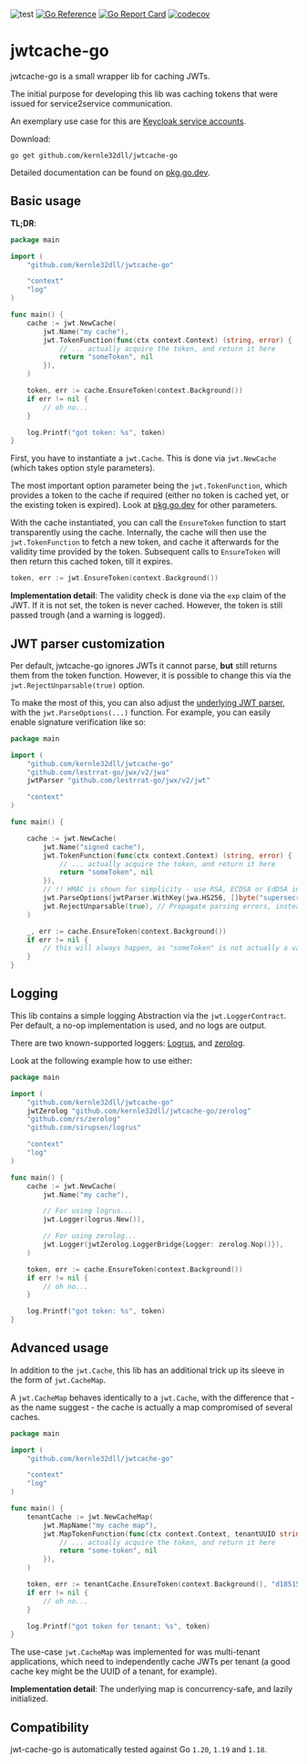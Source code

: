 ![test](https://github.com/kernle32dll/jwtcache-go/workflows/test/badge.svg)
[![Go Reference](https://pkg.go.dev/badge/github.com/kernle32dll/jwtcache-go.svg)](https://pkg.go.dev/github.com/kernle32dll/jwtcache-go)
[![Go Report Card](https://goreportcard.com/badge/github.com/kernle32dll/jwtcache-go)](https://goreportcard.com/report/github.com/kernle32dll/jwtcache-go)
[![codecov](https://codecov.io/gh/kernle32dll/jwtcache-go/branch/master/graph/badge.svg)](https://codecov.io/gh/kernle32dll/jwtcache-go)

# jwtcache-go

jwtcache-go is a small wrapper lib for caching JWTs.

The initial purpose for developing this lib was caching tokens that were issued for service2service communication.

An exemplary use case for this are
[Keycloak service accounts](https://www.keycloak.org/docs/latest/server_admin/index.html#_service_accounts).

Download:

```
go get github.com/kernle32dll/jwtcache-go
```

Detailed documentation can be found on [pkg.go.dev](https://pkg.go.dev/github.com/kernle32dll/jwtcache-go).

## Basic usage

**TL;DR**:

```go
package main

import (
	"github.com/kernle32dll/jwtcache-go"

	"context"
	"log"
)

func main() {
	cache := jwt.NewCache(
		jwt.Name("my cache"),
		jwt.TokenFunction(func(ctx context.Context) (string, error) {
			// ... actually acquire the token, and return it here
			return "someToken", nil
		}),
	)

	token, err := cache.EnsureToken(context.Background())
	if err != nil {
		// oh no...
	}

	log.Printf("got token: %s", token)
}
```

First, you have to instantiate a `jwt.Cache`. This is done via `jwt.NewCache` (which takes option style parameters).

The most important option parameter being the `jwt.TokenFunction`, which provides a token to the cache if required
(either no token is cached yet, or the existing token is expired). Look at
[pkg.go.dev](https://pkg.go.dev/github.com/kernle32dll/jwtcache-go) for other parameters.

With the cache instantiated, you can call the `EnsureToken` function to start transparently using the cache. Internally,
the cache will then use the `jwt.TokenFunction` to fetch a new token, and cache it afterwards for the validity time
provided by the token. Subsequent calls to `EnsureToken` will then return this cached token, till it expires.

```go
token, err := jwt.EnsureToken(context.Background())
```

**Implementation detail**: The validity check is done via the `exp` claim of the JWT. If it is not set, the token is
never cached. However, the token is still passed trough (and a warning is logged).

## JWT parser customization

Per default, jwtcache-go ignores JWTs it cannot parse, **but** still returns them from the token function. However, it
is possible to change this via the `jwt.RejectUnparsable(true)` option.

To make the most of this, you can also adjust the [underlying JWT parser](https://github.com/lestrrat-go/jwx), with
the `jwt.ParseOptions(...)` function. For example, you can easily enable signature verification like so:

```go
package main

import (
	"github.com/kernle32dll/jwtcache-go"
	"github.com/lestrrat-go/jwx/v2/jwa"
	jwtParser "github.com/lestrrat-go/jwx/v2/jwt"

	"context"
)

func main() {

	cache := jwt.NewCache(
		jwt.Name("signed cache"),
		jwt.TokenFunction(func(ctx context.Context) (string, error) {
			// ... actually acquire the token, and return it here
			return "someToken", nil
		}),
		// !! HMAC is shown for simplicity - use RSA, ECDSA or EdDSA instead !!
		jwt.ParseOptions(jwtParser.WithKey(jwa.HS256, []byte("supersecretpassphrase"))),
		jwt.RejectUnparsable(true), // Propagate parsing errors, instead of swallowing them
	)

	_, err := cache.EnsureToken(context.Background())
	if err != nil {
		// this will always happen, as "someToken" is not actually a valid HMAC signed JWT!
	}
}
```

## Logging

This lib contains a simple logging Abstraction via the `jwt.LoggerContract`. Per default, a no-op
implementation is used, and no logs are output.

There are two known-supported loggers: [Logrus](https://github.com/sirupsen/logrus),
and [zerolog](https://github.com/rs/zerolog).

Look at the following example how to use either:

```go
package main

import (
	"github.com/kernle32dll/jwtcache-go"
	jwtZerolog "github.com/kernle32dll/jwtcache-go/zerolog"
	"github.com/rs/zerolog"
	"github.com/sirupsen/logrus"

	"context"
	"log"
)

func main() {
	cache := jwt.NewCache(
		jwt.Name("my cache"),

		// For using logrus...
		jwt.Logger(logrus.New()),

		// For using zerolog...
		jwt.Logger(jwtZerolog.LoggerBridge{Logger: zerolog.Nop()}),
	)

	token, err := cache.EnsureToken(context.Background())
	if err != nil {
		// oh no...
	}

	log.Printf("got token: %s", token)
}

```

## Advanced usage

In addition to the `jwt.Cache`, this lib has an additional trick up its sleeve in the form of `jwt.CacheMap`.

A `jwt.CacheMap` behaves identically to a `jwt.Cache`, with the difference that - as the name suggest - the cache is
actually a map compromised of several caches.

```go
package main

import (
	"github.com/kernle32dll/jwtcache-go"

	"context"
	"log"
)

func main() {
	tenantCache := jwt.NewCacheMap(
		jwt.MapName("my cache map"),
		jwt.MapTokenFunction(func(ctx context.Context, tenantUUID string) (string, error) {
			// ... actually acquire the token, and return it here
			return "some-token", nil
		}),
	)

	token, err := tenantCache.EnsureToken(context.Background(), "d1851563-c529-42d9-994b-6b996ec4b605")
	if err != nil {
		// oh no...
	}

	log.Printf("got token for tenant: %s", token)
}
```

The use-case `jwt.CacheMap` was implemented for was multi-tenant applications, which need to independently cache JWTs
per tenant (a good cache key might be the UUID of a tenant, for example).

**Implementation detail**: The underlying map is concurrency-safe, and lazily initialized.

## Compatibility

jwt-cache-go is automatically tested against Go `1.20`, `1.19` and `1.18`.
